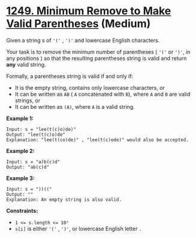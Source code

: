 # [1249. Minimum Remove to Make Valid Parentheses][link] (Medium)

[link]: https://leetcode.com/problems/minimum-remove-to-make-valid-parentheses/

Given a string s of `'('` , `')'` and lowercase English characters.

Your task is to remove the minimum number of parentheses ( `'('` or `')'`, in any positions ) so
that the resulting parentheses string is valid and return **any** valid string.

Formally, a parentheses string is valid if and only if:

- It is the empty string, contains only lowercase characters, or
- It can be written as `AB` ( `A` concatenated with `B`), where `A` and `B` are valid strings, or
- It can be written as `(A)`, where `A` is a valid string.

**Example 1:**

```
Input: s = "lee(t(c)o)de)"
Output: "lee(t(c)o)de"
Explanation: "lee(t(co)de)" , "lee(t(c)ode)" would also be accepted.
```

**Example 2:**

```
Input: s = "a)b(c)d"
Output: "ab(c)d"
```

**Example 3:**

```
Input: s = "))(("
Output: ""
Explanation: An empty string is also valid.
```

**Constraints:**

- `1 <= s.length <= 10⁵`
- `s[i]` is either `'('` , `')'`, or lowercase English letter `.`
